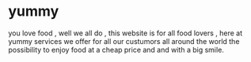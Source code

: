 # yummy
you love food , well we all do , this website is for all food lovers , here at yummy services we 
offer for all our custumors all around the world the possibility to enjoy food at a cheap price and and with a big smile.
